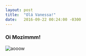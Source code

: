 ```yaml
---
layout: post
title:  "Olá Vanessa!"
date:   2016-09-22 00:24:00 -0300
---
```


### Oi Mozimmm!

![aooow](https://lh3.googleusercontent.com/tHqKZR5KM5HUkN7XKhgVIy24fUBMI1NHsHslIuZ3aN5IwYC3ZDqBnBwjc6ategRdfx-hu0yYdOidjm0EyowHrxQ5LNUuxA4AQIwnlSlFaggxwvG3g4OU5WZM52NoVx1oGa0CHl1wlNiR13txW7QqNPXf6RGTMhq8HAcKLig3FFt9Wd1OlPV-d_mPSZoFgekZfH8RSwL0R_UPnSxlzv5vX_PwmxtP8gCsk5uOGVOZHX02GpIb1fmHrJg9O3aWNim83_yxR7s0y8-M6x0iVy-f7_4sTicgrA2jopZFmGMPm6Bm_NnVpVoCh_-D63mym6UkQHTFY0R-FXhWO1ugSHSDt2UabQMxcE5hPPGemYxyKM_h9B91o3BP_OaRYCpQto97W25VOcPGsLLWgx2bh6HCIneRrUODEi4t5Ui1O-ELoIC_RPG3WJ2coKF29oA_v83CxkUiEkA98Wvi9-tfLxiDlaZ6OBWHO7bQAbtN7v9EeiriXsFi3YD_-xGqTwzPMflDp00MYXYu9KN3VQ5BM_Y7zUp5hzv-rurr9JMC-LLcJ7YIKLpPaz2Rat5L6sBz9DrplLREvdnzR3rEntv9F_xkTNhzRg4TDg-InDhmujI6OFbkXofy=w807-h605-no)